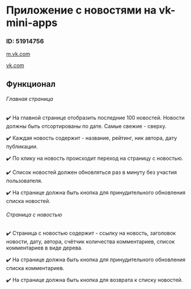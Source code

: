 # Приложение с новостями на vk-mini-apps 

### ID: 51914756
[m.vk.com](https://prod-app51914756-08f40c4213a5.pages-ac.vk-apps.com/index.html)

[vk.com](https://prod-app51914756-08f40c4213a5.pages-ac.vk-apps.com/index.html)


## Функционал
  ###### Главная страница
✔️ На главной странице отобразить последние 100 новостей. Новости должны быть отсортированы по дате. Самые свежие - сверху.

✔️ Каждая новость содержит - название, рейтинг, ник автора, дату публикации.
    
✔️ По клику на новость происходит переход на страницу с новостью.

✔️ Список новостей должен обновляться раз в минуту без участия пользователя.

✔️ На странице должна быть кнопка для принудительного обновления списка новостей.

###### Страница с новостью
✔️ Страница с новостью содержит - ссылку на новость, заголовок новости, дату, автора, счётчик количества комментариев, список комментариев в виде дерева.

✔️ На странице должна быть кнопка для принудительного обновления списка комментариев.

✔️ На странице должна быть кнопка для возврата к списку новостей.
